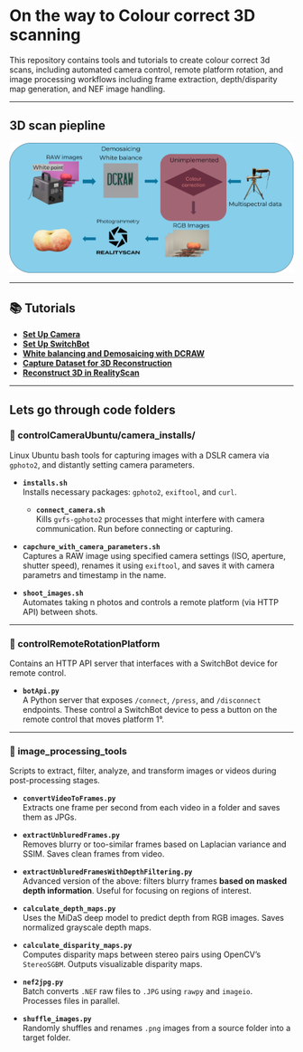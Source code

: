 # On the way to Colour correct 3D scanning

This repository contains tools and tutorials to create colour correct 3d scans, including automated camera control, remote platform rotation, and image processing workflows including frame extraction, depth/disparity map generation, and NEF image handling.

---

## 3D scan piepline
![3D scan piepline](docs/img/Approach3DScan.png)

---

## 📚 Tutorials

- **[Set Up Camera](docs/setUpCamera.md)**
- **[Set Up SwitchBot](docs/setUpSwitchBot.md)**
- **[White balancing and Demosaicing with DCRAW](docs/DCRAW_WhiteBalance_Demosaic.md)**
- **[Capture Dataset for 3D Reconstruction](docs/captureDatasetFor3DReconstruction.md)**
- **[Reconstruct 3D in RealityScan](docs/reconstruct3DRealityScan.md)**

---

## Lets go through code folders

### 📸 controlCameraUbuntu/camera_installs/

Linux Ubuntu bash tools for capturing images with a DSLR camera via `gphoto2`, and distantly setting camera parameters.

- **`installs.sh`**  
  Installs necessary packages: `gphoto2`, `exiftool`, and `curl`.

  - **`connect_camera.sh`**  
  Kills `gvfs-gphoto2` processes that might interfere with camera communication. Run before connecting or capturing.
  
- **`capchure_with_camera_parameters.sh`**  
  Captures a RAW image using specified camera settings (ISO, aperture, shutter speed), renames it using `exiftool`, and saves it with camera parametrs and timestamp in the name.

- **`shoot_images.sh`**  
  Automates taking n photos and controls a remote platform (via HTTP API) between shots.

---

### 🔌 controlRemoteRotationPlatform

Contains an HTTP API server that interfaces with a SwitchBot device for remote control.

- **`botApi.py`**  
  A Python server that exposes `/connect`, `/press`, and `/disconnect` endpoints. These control a SwitchBot device to pess a button on the remote control that moves platform 1°. 
---

### 🧠 image_processing_tools

Scripts to extract, filter, analyze, and transform images or videos during post-processing stages.

- **`convertVideoToFrames.py`**  
  Extracts one frame per second from each video in a folder and saves them as JPGs.

- **`extractUnbluredFrames.py`**  
  Removes blurry or too-similar frames based on Laplacian variance and SSIM. Saves clean frames from video.

- **`extractUnbluredFramesWithDepthFiltering.py`**  
  Advanced version of the above: filters blurry frames **based on masked depth information**. Useful for focusing on regions of interest.

- **`calculate_depth_maps.py`**  
  Uses the MiDaS deep model to predict depth from RGB images. Saves normalized grayscale depth maps.

- **`calculate_disparity_maps.py`**  
  Computes disparity maps between stereo pairs using OpenCV’s `StereoSGBM`. Outputs visualizable disparity maps.

- **`nef2jpg.py`**  
  Batch converts `.NEF` raw files to `.JPG` using `rawpy` and `imageio`. Processes files in parallel.

- **`shuffle_images.py`**  
  Randomly shuffles and renames `.png` images from a source folder into a target folder.
